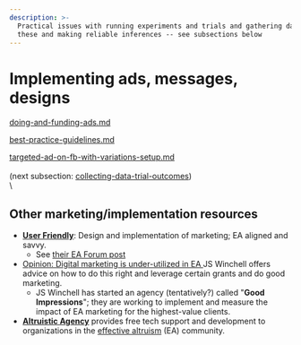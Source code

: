 ```yaml
---
description: >-
  Practical issues with running experiments and trials and gathering data on
  these and making reliable inferences -- see subsections below
---
```


# Implementing ads, messages, designs

[doing-and-funding-ads.md](doing-and-funding-ads.md "mention")

[best-practice-guidelines.md](best-practice-guidelines.md "mention")

[targeted-ad-on-fb-with-variations-setup.md](targeted-ad-on-fb-with-variations-setup.md "mention")\
\
(next subsection: [collecting-data-trial-outcomes](../collecting-data-trial-outcomes/ "mention"))\
\


## Other marketing/implementation resources

* [**User Friendly**](https://www.userfriendly.org.uk/): Design and implementation of marketing; EA aligned and savvy.&#x20;
  * See [their EA Forum post](https://forum.effectivealtruism.org/posts/6wqf96JJL5Njmsbxn/user-friendly-intro-post)&#x20;
* [Opinion: Digital marketing is under-utilized in EA ](https://forum.effectivealtruism.org/posts/cPCra34aCGrYzKcDF/opinion-digital-marketing-is-under-utilized-in-ea)JS Winchell offers advice on how to do this right and leverage certain grants and do good marketing.&#x20;
  * JS Winchell has started an agency (tentatively?) called "**Good Impressions**"; they are working to implement and measure the impact of EA marketing for the highest-value clients.&#x20;
* [**Altruistic Agency**](https://altruistic.agency/) provides free tech support and development to organizations in the [effective altruism](https://www.effectivealtruism.org/articles/introduction-to-effective-altruism/) (EA) community.
